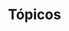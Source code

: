 ---
title: "Tópicos"
description: "Navegar artigos por tópico"
layout: "topics"
lang: pt
lastmod: '2025-07-07'
translation_model: gpt-4o
--- 